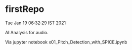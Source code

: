 # firstRepo

Tue Jan 19 06:32:29 IST 2021


AI Analysis for audio.

Via jupyter notebook  x01_Pitch_Detection_with_SPICE.ipynb

